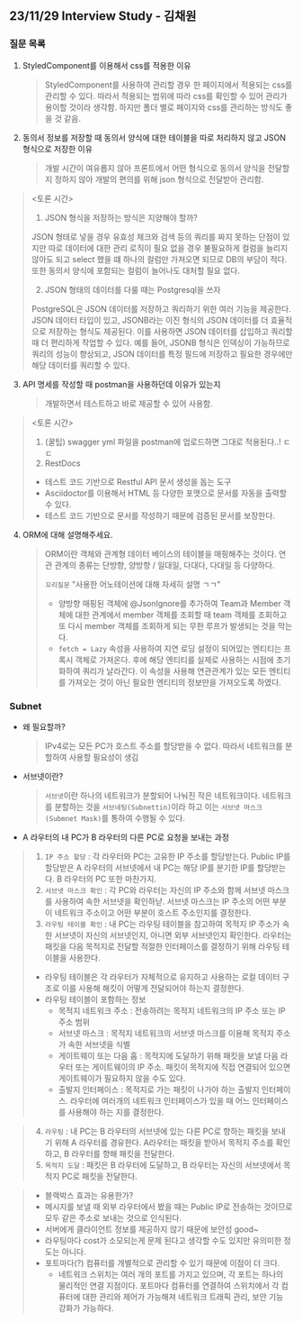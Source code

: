 ## 23/11/29 Interview Study - 김채원

### 질문 목록

1. StyledComponent를 이용해서 css를 적용한 이유

   > StyledComponent를 사용하여 관리할 경우 한 페이지에서 적용되는 css를 관리할 수 있다. 따라서 적용되는 범위에 따라 css를 확인할 수 있어 관리가 용이할 것이라 생각함. 하지만 폴더 별로 페이지와 css를 관리하는 방식도 좋을 것 같음.

2. 동의서 정보를 저장할 때 동의서 양식에 대한 테이블을 따로 처리하지 않고 JSON 형식으로 저장한 이유
   > 개발 시간이 여유롭지 않아 프론트에서 어떤 형식으로 동의서 양식을 전달할 지 정하지 않아 개발의 편의를 위해 json 형식으로 전달받아 관리함.

> <토론 시간>
>
> 1. JSON 형식을 저장하는 방식은 지양해야 할까?
>
> JSON 형태로 넣을 경우 유효성 체크와 검색 등의 쿼리를 짜지 못하는 단점이 있지만 따로 데이터에 대한 관리 로직이 필요 없을 경우 불필요하게 컬럼을 늘리지 않아도 되고 select 했을 떄 하나의 컬럼만 가져오면 되므로 DB의 부담이 적다. 또한 동의서 양식에 포함되는 컬럼이 늘어나도 대처할 필요 없다.
>
> 2. JSON 형태의 데이터를 다룰 때는 Postgresql을 쓰자
>
> PostgreSQL은 JSON 데이터를 저장하고 쿼리하기 위한 여러 기능을 제공한다. JSON 데이터 타입이 있고, JSONB라는 이진 형식의 JSON 데이터를 더 효율적으로 저장하는 형식도 제공된다. 이를 사용하면 JSON 데이터를 삽입하고 쿼리할 때 더 편리하게 작업할 수 있다. 예를 들어, JSONB 형식은 인덱싱이 가능하므로 쿼리의 성능이 향상되고, JSON 데이터를 특정 필드에 저장하고 필요한 경우에만 해당 데이터를 쿼리할 수 있다.

3. API 명세를 작성할 때 postman을 사용하던데 이유가 있는지
   > 개발하면서 테스트하고 바로 제공할 수 있어 사용함.

> <토론 시간>
>
> 1. (꿀팁) swagger yml 파일을 postman에 업로드하면 그대로 적용된다..! ㄷㄷ
> 2. RestDocs
>
> - 테스트 코드 기반으로 Restful API 문서 생성을 돕는 도구
> - Asciidoctor를 이용해서 HTML 등 다양한 포맷으로 문서를 자동을 출력할 수 있다.
> - 테스트 코드 기반으로 문서를 작성하기 때문에 검증된 문서를 보장한다.

4. ORM에 대해 설명해주세요.
   > ORM이란 객체와 관계형 데이터 베이스의 테이블을 매핑해주는 것이다. 연관 관계의 종류는 단방향, 양방향 / 일대일, 다대다, 다대일 등 다양하다.
   >
   > `꼬리질문` "사용한 어노테이션에 대해 자세히 설명 ㄱㄱ"
   >
   > - 양방향 매핑된 객체에 @JsonIgnore를 추가하여 Team과 Member 객체에 대한 관계에서 member 객체를 조회할 때 team 객체를 조회하고 또 다시 member 객체를 조회하게 되는 무한 루프가 발생되는 것을 막는다.
   > - `fetch = Lazy` 속성을 사용하여 지연 로딩 설정이 되어있는 엔티티는 프록시 객체로 가져온다. 후에 해당 엔티티를 실제로 사용하는 시점에 초기화하여 쿼리가 날라간다. 이 속성을 사용해 연관관계가 있는 모든 엔티티를 가져오는 것이 아닌 필요한 엔티티의 정보만을 가져오도록 하였다.

### Subnet

- 왜 필요할까?

  > IPv4로는 모든 PC가 호스트 주소를 할당받을 수 없다. 따라서 네트워크를 분할하여 사용할 필요성이 생김

- 서브넷이란?

  > `서브넷`이란 하나의 네트워크가 분할되어 나눠진 작은 네트워크이다. 네트워크를 분할하는 것을 `서브네팅(Subnettin)`이라 하고 이는 `서브넷 마스크(Submnet Mask)`를 통하여 수행될 수 있다.

- A 라우터의 내 PC가 B 라우터의 다른 PC로 요청을 보내는 과정

> 1. `IP 주소 할당` : 각 라우터와 PC는 고유한 IP 주소를 할당받는다. Public IP를 할당받은 A 라우터의 서브넷에서 내 PC는 해당 IP를 분기한 IP를 할당받는다. B 라우터의 PC 또한 마찬가지.
> 2. `서브넷 마스크 확인` : 각 PC와 라우터는 자신의 IP 주소와 함께 서브넷 마스크를 사용하여 속한 서브넷을 확인하낟. 서브넷 마스크는 IP 주소의 어떤 부분이 네트워크 주소이고 어떤 부분이 호스트 주소인지를 결정한다.
> 3. `라우팅 테이블 확인` : 내 PC는 라우팅 테이블을 참고하여 목적지 IP 주소가 속한 서브넷이 자신의 서브넷인지, 아니면 외부 서브넷인지 확인한다. 라우터는 패킷을 다음 목적지로 전달할 적절한 인터페이스를 결정하기 위해 라우팅 테이블을 사용한다.
>
> - 라우팅 테이블은 각 라우터가 자체적으로 유지하고 사용하는 로컬 데이터 구조로 이를 사용해 해킷이 어떻게 전달되어야 하는지 결정한다.
> - 라우팅 테이블이 포함하는 정보
>   - 목적지 네트워크 주소 : 전송하려는 목적지 네트워크의 IP 주소 또는 IP 주소 범위
>   - 서브넷 마스크 : 목적지 네트워크의 서브넷 마스크를 이용해 목적지 주소가 속한 서브넷을 식별
>   - 게이트웨이 또는 다음 홉 : 목적지에 도달하기 위해 패킷을 보낼 다음 라우터 또는 게이트웨이의 IP 주소. 패킷이 목적지에 직접 연결되어 있으면 게이트웨이가 필요하지 않을 수도 있다.
>   - 출발지 인터페이스 : 목적지로 가는 패킷이 나가야 하는 출발지 인터페이스. 라우터에 여러개의 네트워크 인터페이스가 있을 때 어느 인터페이스를 사용해야 하는 지를 결정한다.

> 4. `라우팅` : 내 PC는 B 라우터의 서브넷에 있는 다른 PC로 향하는 패킷을 보내기 위해 A 라우터를 경유한다. A라우터는 패킷을 받아서 목적지 주소를 확인하고, B 라우터를 향해 패킷을 전달한다.
> 5. `목적지 도달` : 패킷은 B 라우터에 도달하고, B 라우터는 자신의 서브넷에서 목적지 PC로 패킷을 전달한다.

> - 블랙박스 효과는 유용한가?
> - 메시지를 보낼 때 외부 라우터에서 봤을 때는 Public IP로 전송하는 것이므로 모두 같은 주소로 보내는 것으로 인식된다.
> - 서버에게 클라이언트 정보를 제공하지 않기 때문에 보안성 good~
> - 라우팅마다 cost가 소모되는게 문제 된다고 생각할 수도 있지만 유의미한 정도는 아니다.
> - 포트마다(?) 컴퓨터를 개별적으로 관리할 수 있기 때문에 이점이 더 크다.
>   - 네트워크 스위치는 여러 개의 포트를 가지고 있으며, 각 포트는 하나의 물리적인 연결 지점이다. 포트마다 컴퓨터를 연결하여 스위치에서 각 컴퓨터에 대한 관리와 제어가 가능해져 네트워크 트래픽 관리, 보안 기능 강화가 가능하다.
